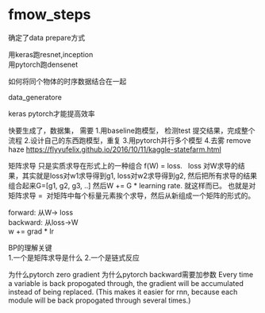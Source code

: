 # fmow_steps



确定了data prepare方式<br>


用keras跑resnet,inception<br>
用pytorch跑densenet<br>

如何将同个物体的时序数据结合在一起<br>


data_generatore

keras pytorch才能提高效率





快要生成了，数据集，
需要
1.用baseline跑模型， 检测test 提交结果，完成整个流程
2.设计自己的东西跑模型，重复
3.用pytorch并行多个模型
4.去雾 remove haze
https://flyyufelix.github.io/2016/10/11/kaggle-statefarm.html


矩阵求导 只是实质求导在形式上的一种组合
f(W) = loss.   loss 对W求导的结果，其实就是loss对w1求导得到g1, loss对w2求导得到g2, 然后把所有求导的结果组合起来G=[g1, g2, g3, ..]
然后W += G \* learning rate. 就这样而已。
也就是对矩阵求导 =  对矩阵中每个标量元素挨个求导，然后从新组成一个矩阵的形式的。

forward:  从W-> loss<br>
backward: 从loss->W<br>
w += grad * lr<br>

BP的理解关键<br>
1.一个是矩阵求导是什么
2.一个是链式反应

为什么pytorch zero gradient
为什么pytorch backward需要加参数
Every time a variable is back propogated through, the gradient will be accumulated instead of being replaced. (This makes it easier for rnn, because each module will be back propogated through several times.)

